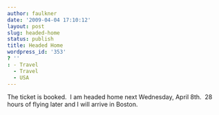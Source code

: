 ```yaml
---
author: faulkner
date: '2009-04-04 17:10:12'
layout: post
slug: headed-home
status: publish
title: Headed Home
wordpress_id: '353'
? ''
: - Travel
  - Travel
  - USA
---
```


The ticket is booked.  I am headed home next Wednesday, April 8th.  28 hours
of flying later and I will arrive in Boston.

